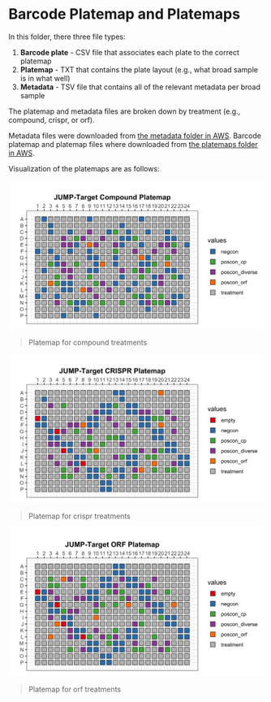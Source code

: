 # Barcode Platemap and Platemaps

In this folder, there three file types:

1. **Barcode plate** - CSV file that associates each plate to the correct platemap
2. **Platemap** - TXT that contains the plate layout (e.g., what broad sample is in what well)
3. **Metadata** - TSV file that contains all of the relevant metadata per broad sample

The platemap and metadata files are broken down by treatment (e.g., compound, crispr, or orf).

Metadata files were downloaded from [the metadata folder in AWS](https://cellpainting-gallery.s3.amazonaws.com/index.html#cpg0000-jump-pilot/source_4/workspace/metadata/external_metadata/).
Barcode platemap and platemap files where downloaded from [the platemaps folder in AWS](https://cellpainting-gallery.s3.amazonaws.com/index.html#cpg0000-jump-pilot/source_4/workspace/metadata/platemaps/2020_11_04_CPJUMP1/).

Visualization of the platemaps are as follows:

![compound_platemap](./ex_figures/JUMP_compound_platemap.png)
> Platemap for compound treatments

![crispr_platemap](./ex_figures/JUMP_crispr_platemap.png)
> Platemap for crispr treatments

![orf_platemap](./ex_figures/JUMP_orf_platemap.png)
> Platemap for orf treatments